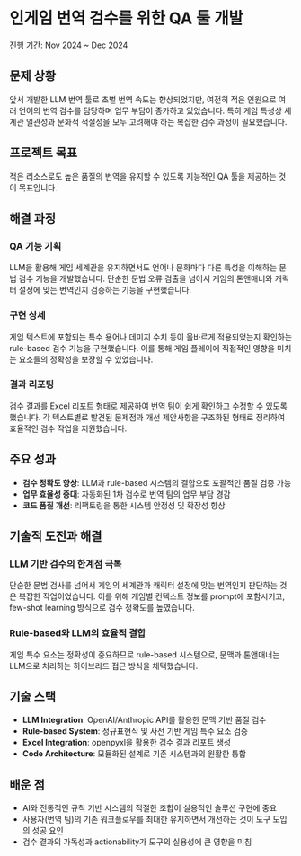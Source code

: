 # 인게임 번역 검수를 위한 QA 툴 개발

진행 기간: Nov 2024 ~ Dec 2024

## 문제 상황

앞서 개발한 LLM 번역 툴로 초벌 번역 속도는 향상되었지만, 여전히 적은 인원으로 여러 언어의 번역 검수를 담당하며 업무 부담이 증가하고 있었습니다. 특히 게임 특성상 세계관 일관성과 문화적 적절성을 모두 고려해야 하는 복잡한 검수 과정이 필요했습니다.

## 프로젝트 목표

적은 리소스로도 높은 품질의 번역을 유지할 수 있도록 지능적인 QA 툴을 제공하는 것이 목표입니다.

## 해결 과정

### QA 기능 기획

LLM을 활용해 게임 세계관을 유지하면서도 언어나 문화마다 다른 특성을 이해하는 문법 검수 기능을 개발했습니다. 단순한 문법 오류 검출을 넘어서 게임의 톤앤매너와 캐릭터 설정에 맞는 번역인지 검증하는 기능을 구현했습니다.

### 구현 상세

게임 텍스트에 포함되는 특수 용어나 데미지 수치 등이 올바르게 적용되었는지 확인하는 rule-based 검수 기능을 구현했습니다. 이를 통해 게임 플레이에 직접적인 영향을 미치는 요소들의 정확성을 보장할 수 있었습니다.

### 결과 리포팅

검수 결과를 Excel 리포트 형태로 제공하여 번역 팀이 쉽게 확인하고 수정할 수 있도록 했습니다. 각 텍스트별로 발견된 문제점과 개선 제안사항을 구조화된 형태로 정리하여 효율적인 검수 작업을 지원했습니다.


## 주요 성과

- **검수 정확도 향상**: LLM과 rule-based 시스템의 결합으로 포괄적인 품질 검증 가능
- **업무 효율성 증대**: 자동화된 1차 검수로 번역 팀의 업무 부담 경감
- **코드 품질 개선**: 리팩토링을 통한 시스템 안정성 및 확장성 향상

## 기술적 도전과 해결

### LLM 기반 검수의 한계점 극복
단순한 문법 검사를 넘어서 게임의 세계관과 캐릭터 설정에 맞는 번역인지 판단하는 것은 복잡한 작업이었습니다. 이를 위해 게임별 컨텍스트 정보를 prompt에 포함시키고, few-shot learning 방식으로 검수 정확도를 높였습니다.

### Rule-based와 LLM의 효율적 결합
게임 특수 요소는 정확성이 중요하므로 rule-based 시스템으로, 문맥과 톤앤매너는 LLM으로 처리하는 하이브리드 접근 방식을 채택했습니다.

## 기술 스택

- **LLM Integration**: OpenAI/Anthropic API를 활용한 문맥 기반 품질 검수
- **Rule-based System**: 정규표현식 및 사전 기반 게임 특수 요소 검증
- **Excel Integration**: openpyxl을 활용한 검수 결과 리포트 생성
- **Code Architecture**: 모듈화된 설계로 기존 시스템과의 원활한 통합

## 배운 점

- AI와 전통적인 규칙 기반 시스템의 적절한 조합이 실용적인 솔루션 구현에 중요
- 사용자(번역 팀)의 기존 워크플로우를 최대한 유지하면서 개선하는 것이 도구 도입의 성공 요인
- 검수 결과의 가독성과 actionability가 도구의 실용성에 큰 영향을 미침